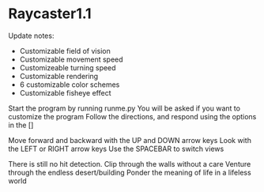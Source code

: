 # Raycaster1.1
Update notes:
- Customizable field of vision
- Customizable movement speed
- Customizeable turning speed
- Customizable rendering
- 6 customizable color schemes
- Customizable fisheye effect

Start the program by running runme.py
You will be asked if you want to customize the program
Follow the directions, and respond using the options in the []

Move forward and backward with the UP and DOWN arrow keys
Look with the LEFT or RIGHT arrow keys
Use the SPACEBAR to switch views

There is still no hit detection. 
Clip through the walls without a care
Venture through the endless desert/building
Ponder the meaning of life in a lifeless world

